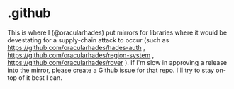 # .github

This is where I (@oracularhades) put mirrors for libraries where it would be devestating for a supply-chain attack to occur (such as https://github.com/oracularhades/hades-auth , https://github.com/oracularhades/region-system , https://github.com/oracularhades/rover ). If I'm slow in approving a release into the mirror, please create a Github issue for that repo. I'll try to stay on-top of it best I can.
